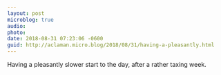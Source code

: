 ```yaml
---
layout: post
microblog: true
audio: 
photo: 
date: 2018-08-31 07:23:06 -0600
guid: http://aclaman.micro.blog/2018/08/31/having-a-pleasantly.html
---
```

Having a pleasantly slower start to the day, after a rather taxing week.
